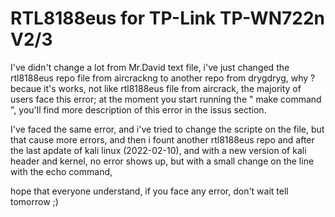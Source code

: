 # RTL8188eus for TP-Link TP-WN722n V2/3

I've didn't change a lot from Mr.David text file, i've just changed the rtl8188eus repo file from aircrackng to another repo from drygdryg, 
why ?
becaue it's works, not like rtl8188eus file from aircrack, the majority of users face this error;
at the moment you start running the " make command ", you'll find more description of this error in the issus section.

I've faced the same error, and i've tried to change the scripte on the file, but that cause more errors,
and then i fount another rtl8188eus repo and after the last apdate of kali linux (2022-02-10), and with a new version of kali header and kernel, 
no error shows up, but with a small change on the line with the echo command,
 
hope that everyone understand, if you face any error, don't wait tell tomorrow ;)
